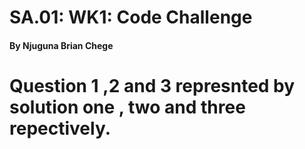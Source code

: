 # SA.01: WK1: Code Challenge

#### By Njuguna Brian Chege

# Question 1 ,2 and 3 represnted by solution one , two and three repectively.